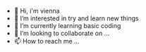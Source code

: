 - 👋 Hi, i'm vienna
- 👀 I’m interested in try and learn new things
- 🌱 I’m currently learning basic coding
- 💞️ I’m looking to collaborate on ...
- 📫 How to reach me ...

<!---
v1enn4/v1enn4 is a ✨ special ✨ repository because its `README.md` (this file) appears on your GitHub profile.
You can click the Preview link to take a look at your changes.
--->

